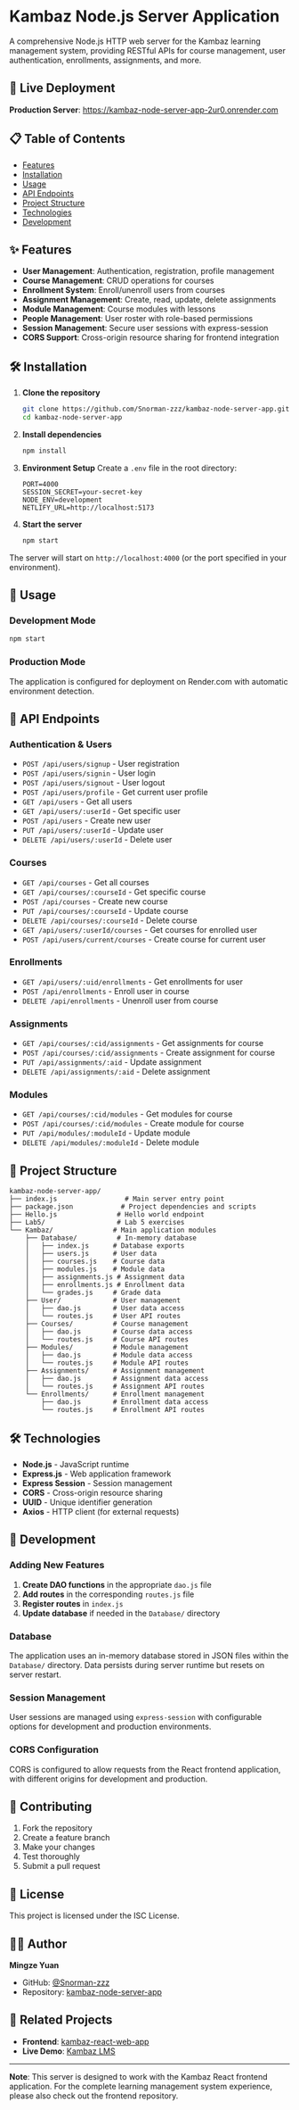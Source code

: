 # Kambaz Node.js Server Application

A comprehensive Node.js HTTP web server for the Kambaz learning management system, providing RESTful APIs for course management, user authentication, enrollments, assignments, and more.

## 🚀 Live Deployment

**Production Server**: https://kambaz-node-server-app-2ur0.onrender.com

## 📋 Table of Contents

- [Features](#features)
- [Installation](#installation)
- [Usage](#usage)
- [API Endpoints](#api-endpoints)
- [Project Structure](#project-structure)
- [Technologies](#technologies)
- [Development](#development)

## ✨ Features

- **User Management**: Authentication, registration, profile management
- **Course Management**: CRUD operations for courses
- **Enrollment System**: Enroll/unenroll users from courses
- **Assignment Management**: Create, read, update, delete assignments
- **Module Management**: Course modules with lessons
- **People Management**: User roster with role-based permissions
- **Session Management**: Secure user sessions with express-session
- **CORS Support**: Cross-origin resource sharing for frontend integration

## 🛠️ Installation

1. **Clone the repository**
   ```bash
   git clone https://github.com/Snorman-zzz/kambaz-node-server-app.git
   cd kambaz-node-server-app
   ```

2. **Install dependencies**
   ```bash
   npm install
   ```

3. **Environment Setup**
   Create a `.env` file in the root directory:
   ```env
   PORT=4000
   SESSION_SECRET=your-secret-key
   NODE_ENV=development
   NETLIFY_URL=http://localhost:5173
   ```

4. **Start the server**
   ```bash
   npm start
   ```

The server will start on `http://localhost:4000` (or the port specified in your environment).

## 🚀 Usage

### Development Mode
```bash
npm start
```

### Production Mode
The application is configured for deployment on Render.com with automatic environment detection.

## 📡 API Endpoints

### Authentication & Users
- `POST /api/users/signup` - User registration
- `POST /api/users/signin` - User login
- `POST /api/users/signout` - User logout
- `POST /api/users/profile` - Get current user profile
- `GET /api/users` - Get all users
- `GET /api/users/:userId` - Get specific user
- `POST /api/users` - Create new user
- `PUT /api/users/:userId` - Update user
- `DELETE /api/users/:userId` - Delete user

### Courses
- `GET /api/courses` - Get all courses
- `GET /api/courses/:courseId` - Get specific course
- `POST /api/courses` - Create new course
- `PUT /api/courses/:courseId` - Update course
- `DELETE /api/courses/:courseId` - Delete course
- `GET /api/users/:userId/courses` - Get courses for enrolled user
- `POST /api/users/current/courses` - Create course for current user

### Enrollments
- `GET /api/users/:uid/enrollments` - Get enrollments for user
- `POST /api/enrollments` - Enroll user in course
- `DELETE /api/enrollments` - Unenroll user from course

### Assignments
- `GET /api/courses/:cid/assignments` - Get assignments for course
- `POST /api/courses/:cid/assignments` - Create assignment for course
- `PUT /api/assignments/:aid` - Update assignment
- `DELETE /api/assignments/:aid` - Delete assignment

### Modules
- `GET /api/courses/:cid/modules` - Get modules for course
- `POST /api/courses/:cid/modules` - Create module for course
- `PUT /api/modules/:moduleId` - Update module
- `DELETE /api/modules/:moduleId` - Delete module

## 📁 Project Structure

```
kambaz-node-server-app/
├── index.js                 # Main server entry point
├── package.json            # Project dependencies and scripts
├── Hello.js               # Hello world endpoint
├── Lab5/                  # Lab 5 exercises
└── Kambaz/               # Main application modules
    ├── Database/          # In-memory database
    │   ├── index.js      # Database exports
    │   ├── users.js      # User data
    │   ├── courses.js    # Course data
    │   ├── modules.js    # Module data
    │   ├── assignments.js # Assignment data
    │   ├── enrollments.js # Enrollment data
    │   └── grades.js     # Grade data
    ├── User/             # User management
    │   ├── dao.js        # User data access
    │   └── routes.js     # User API routes
    ├── Courses/          # Course management
    │   ├── dao.js        # Course data access
    │   └── routes.js     # Course API routes
    ├── Modules/          # Module management
    │   ├── dao.js        # Module data access
    │   └── routes.js     # Module API routes
    ├── Assignments/      # Assignment management
    │   ├── dao.js        # Assignment data access
    │   └── routes.js     # Assignment API routes
    └── Enrollments/      # Enrollment management
        ├── dao.js        # Enrollment data access
        └── routes.js     # Enrollment API routes
```

## 🛠️ Technologies

- **Node.js** - JavaScript runtime
- **Express.js** - Web application framework
- **Express Session** - Session management
- **CORS** - Cross-origin resource sharing
- **UUID** - Unique identifier generation
- **Axios** - HTTP client (for external requests)

## 🔧 Development

### Adding New Features

1. **Create DAO functions** in the appropriate `dao.js` file
2. **Add routes** in the corresponding `routes.js` file
3. **Register routes** in `index.js`
4. **Update database** if needed in the `Database/` directory

### Database

The application uses an in-memory database stored in JSON files within the `Database/` directory. Data persists during server runtime but resets on server restart.

### Session Management

User sessions are managed using `express-session` with configurable options for development and production environments.

### CORS Configuration

CORS is configured to allow requests from the React frontend application, with different origins for development and production.

## 🤝 Contributing

1. Fork the repository
2. Create a feature branch
3. Make your changes
4. Test thoroughly
5. Submit a pull request

## 📄 License

This project is licensed under the ISC License.

## 👨‍💻 Author

**Mingze Yuan**

- GitHub: [@Snorman-zzz](https://github.com/Snorman-zzz)
- Repository: [kambaz-node-server-app](https://github.com/Snorman-zzz/kambaz-node-server-app)

## 🔗 Related Projects

- **Frontend**: [kambaz-react-web-app](https://github.com/Snorman-zzz/kambaz-react-web-app)
- **Live Demo**: [Kambaz LMS](https://kambaz-react-web-app.onrender.com)

---

**Note**: This server is designed to work with the Kambaz React frontend application. For the complete learning management system experience, please also check out the frontend repository. 